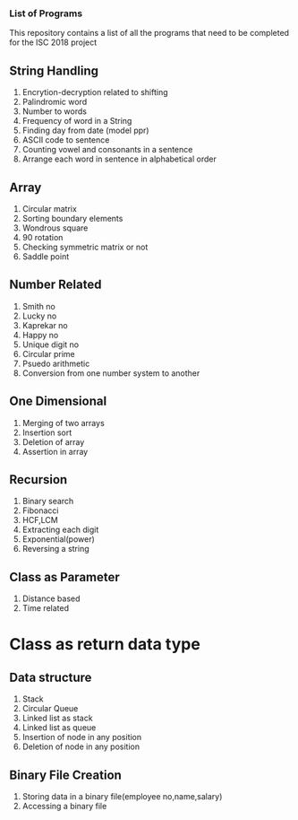 ### List of Programs
  This repository contains a list of all the programs that need to be completed for the ISC 2018 project
## String Handling

  1. Encrytion-decryption related to shifting
  2. Palindromic word
  3. Number to words
  4. Frequency of word in a String
  5. Finding day from date (model ppr)
  6. ASCII code to sentence
  7. Counting vowel and consonants in a sentence
  7. Arrange each word in sentence in alphabetical order

## Array

  1. Circular matrix
  2. Sorting boundary elements
  3. Wondrous square
  3. 90 rotation
  4. Checking symmetric matrix or not
  5. Saddle point

## Number Related

  1. Smith no
  2. Lucky no
  3. Kaprekar no
  4. Happy no
  5. Unique digit no
  6. Circular prime
  7. Psuedo arithmetic
  8. Conversion from one number system to another

## One Dimensional 

  1. Merging of two arrays
  2. Insertion sort
  3. Deletion of array
  4. Assertion in array

## Recursion

  1. Binary search
  2. Fibonacci
  3. HCF,LCM
  4. Extracting each digit
  5. Exponential(power)
  6. Reversing a string

## Class as Parameter

  1. Distance based
  2. Time related

# Class as return data type

## Data structure

  1. Stack
  2. Circular Queue
  3. Linked list as stack
  4. Linked list as queue
  5. Insertion of node in any position
  6. Deletion of node in any position

## Binary File Creation

  1. Storing data in a binary file(employee no,name,salary)
  2. Accessing a binary file
